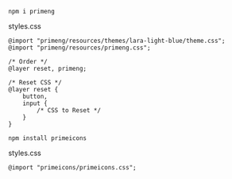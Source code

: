 ```
npm i primeng
```
styles.css
```
@import "primeng/resources/themes/lara-light-blue/theme.css";
@import "primeng/resources/primeng.css";

/* Order */
@layer reset, primeng;

/* Reset CSS */
@layer reset {
    button,
    input {
        /* CSS to Reset */
    }
}
```
```
npm install primeicons
```
styles.css
```
@import "primeicons/primeicons.css";
```
